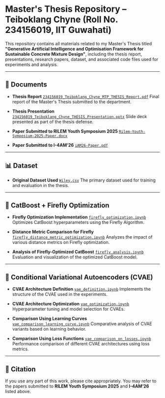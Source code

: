 # Master's Thesis Repository – Teiboklang Chyne (Roll No. 234156019, IIT Guwahati)

This repository contains all materials related to my Master's Thesis titled **"Generative Artificial Intelligence and Optimisation Framework for Sustainable Concrete Mixture Design"**, including the thesis report, presentations, research papers, dataset, and associated code files used for experiments and analysis.

---

## 📄 Documents

* **Thesis Report**
  [`234156019_Teiboklang_Chyne_MTP_THESIS_Report.pdf`](./234156019_Teiboklang_Chyne_MTP_THESIS_Report.pdf)
  Final report of the Master's Thesis submitted to the department.

* **Thesis Presentation**
  [`234156019_Teiboklang_Chyne_THESIS_Presentation.pptx`](./234156019_Teiboklang_Chyne_THESIS_Presentation.pptx)
  Slide deck presented as part of the thesis defense.

* **Paper Submitted to RILEM Youth Symposium 2025**
  [`Rilem-Youth-Symposium-2025-Paper.docx`](./Rilem-Youth-Symposium-2025-Paper.docx)

* **Paper Submitted to I-4AM’26**
  [`iAM26-Paper.pdf`](./iAM26-Paper.pdf)

---

## 📊 Dataset

* **Original Dataset Used**
  [`Wiley.csv`](./Wiley.csv)
  The primary dataset used for training and evaluation in the thesis.

---

## 🧠 CatBoost + Firefly Optimization

* **Firefly Optimization Implementation**
  [`firefly_optimization.ipynb`](./firefly_optimization.ipynb)
  Optimizes CatBoost hyperparameters using the Firefly Algorithm.

* **Distance Metric Comparison for Firefly**
  [`firefly_distance_metric_optimization.ipynb`](./firefly_distance_metric_optimization.ipynb)
  Analyzes the impact of various distance metrics on Firefly optimization.

* **Analysis of Firefly-Optimized CatBoost**
  [`firefly_analysis.ipynb`](./firefly_analysis.ipynb)
  Evaluation and visualization of the optimized CatBoost model.

---

## 🤖 Conditional Variational Autoencoders (CVAE)

* **CVAE Architecture Definition**
  [`vae_definition.ipynb`](./vae_definition.ipynb)
  Implements the structure of the CVAE used in the experiments.

* **CVAE Architecture Optimization**
  [`vae_optimization.ipynb`](./vae_optimization.ipynb)
  Hyperparameter tuning and model selection for CVAEs.

* **Comparison Using Learning Curves**
  [`vae_comparison_learning_curve.ipynb`](./vae_comparison_learning_curve.ipynb)
  Comparative analysis of CVAE variants based on learning behavior.

* **Comparison Using Loss Functions**
  [`vae_comparison_on_losses.ipynb`](./vae_comparison_on_losses.ipynb)
  Performance comparison of different CVAE architectures using loss metrics.

---

## 📝 Citation

If you use any part of this work, please cite appropriately. You may refer to the papers submitted to **RILEM Youth Symposium 2025** and **I-4AM’26** listed above.

